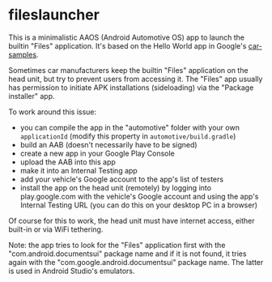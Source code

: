 # fileslauncher

This is a minimalistic AAOS (Android Automotive OS) app to launch the builtin "Files" application.
It's based on the Hello World app in Google's [car-samples](https://github.com/android/car-samples/).

Sometimes car manufacturers keep the builtin "Files" application on the head unit, but try to prevent users from accessing it.
The "Files" app usually has permission to initiate APK installations (sideloading) via the "Package installer" app.

To work around this issue:

- you can compile the app in the "automotive" folder with your own `applicationId` (modify this property in `automotive/build.gradle`)
- build an AAB (doesn't necessarily have to be signed)
- create a new app in your Google Play Console
- upload the AAB into this app
- make it into an Internal Testing app
- add your vehicle's Google account to the app's list of testers
- install the app on the head unit (remotely) by logging into play.google.com with the vehicle's Google account and using the app's Internal Testing URL (you can do this on your desktop PC in a browser)

Of course for this to work, the head unit must have internet access, either built-in or via WiFi tethering.

Note: the app tries to look for the "Files" application first with the "com.android.documentsui" package name and if it is not found, it tries again with the "com.google.android.documentsui" package name. The latter is used in Android Studio's emulators.
